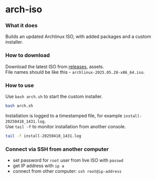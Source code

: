 # arch-iso
### What it does
Builds an updated Archlinux ISO, with added packages and a custom installer.  

### How to download
Download the latest ISO from [releases](https://github.com/georgeabr/arch-iso/releases), assets.  
File names should be like this - `archlinux-2025.05.28-x86_64.iso`.
### How to use
Use `bash arch.sh` to start the custom installer.  
```bash
bash arch.sh
```
Installation is logged to a timestamped file, for example `install-20250418_1431.log`.  
Use `tail -f` to monitor installation from another console.
```bash
tail -f install-20250418_1431.log
```
### Connect via SSH from another computer
- set password for `root` user from live ISO with `passwd`
- get IP address with `ip a`
- connect from other computer:
`ssh root@ip-address`
